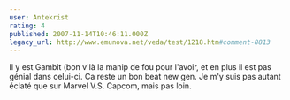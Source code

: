 ```yaml
---
user: Antekrist
rating: 4
published: 2007-11-14T10:46:11.000Z
legacy_url: http://www.emunova.net/veda/test/1218.htm#comment-8813
---
```

Il y est Gambit (bon v'là la manip de fou pour l'avoir, et en plus il est pas génial dans celui-ci.
Ca reste un bon beat new gen. Je m'y suis pas autant éclaté que sur Marvel V.S. Capcom, mais pas loin.